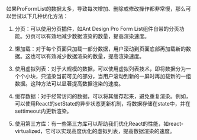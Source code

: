 如果ProFormList的数据太多，导致每次增加、删除或修改操作都非常慢，那么可以尝试以下几种优化方法：

1. 分页：可以使用分页插件，如Ant Design Pro Form List组件自带的分页功能。分页可以有效地减少数据渲染的数量，提高渲染速度。

2. 懒加载：对于每个页面只加载一部分数据，用户滚动到页面底部再加载新的数据。这也可以有效减少数据渲染的数量，提高渲染速度。

3. 使用虚拟列表：对于大规模的数据，可以使用虚拟列表技术，即将数据分为一个个小块，只渲染当前可见的部分，当用户滚动到新的一屏时再加载新的一组数据。这种方法可以显著提高数据渲染的速度。

4. 缓存数据：对于经常访问的数据，可以将其缓存起来，避免重复渲染。例如，可以使用React的setState的异步状态更新机制，将数据存储在state中，并在settimeout内更新渲染。

5. 使用第三方库：有一些第三方库可以帮助我们优化React的性能，如react-virtualized，它可以实现高度优化的虚拟列表，提高数据渲染的速度。
